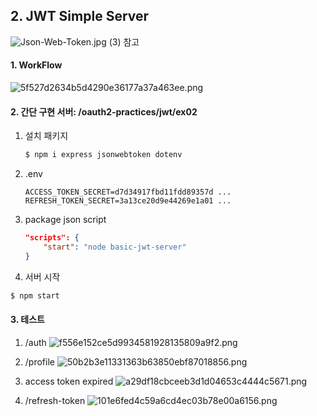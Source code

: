## 2. JWT Simple Server

![Json-Web-Token.jpg](../../../../_resources/Json-Web-Token.jpg)
(3) 참고

#### 1. WorkFlow
![5f527d2634b5d4290e36177a37a463ee.png](../../../../_resources/5f527d2634b5d4290e36177a37a463ee.png)

#### 2. 간단 구현 서버: /oauth2-practices/jwt/ex02 
1. 설치 패키지

	```sh
	$ npm i express jsonwebtoken dotenv
	```

2. .env
	
	```
	ACCESS_TOKEN_SECRET=d7d34917fbd11fdd89357d ...
	REFRESH_TOKEN_SECRET=3a13ce20d9e44269e1a01 ...
	```

3. package json script
	
	```json
	"scripts": {
		"start": "node basic-jwt-server"
	}
	```

4. 서버 시작

```sh
$ npm start
```


#### 3. 테스트
1. /auth
![f556e152ce5d9934581928135809a9f2.png](../../../../_resources/f556e152ce5d9934581928135809a9f2.png)

2. /profile
![50b2b3e11331363b63850ebf87018856.png](../../../../_resources/50b2b3e11331363b63850ebf87018856.png)

3. access token expired
![a29df18cbceeb3d1d04653c4444c5671.png](../../../../_resources/a29df18cbceeb3d1d04653c4444c5671.png)

4. /refresh-token
![101e6fed4c59a6cd4ec03b78e00a6156.png](../../../../_resources/101e6fed4c59a6cd4ec03b78e00a6156.png)
